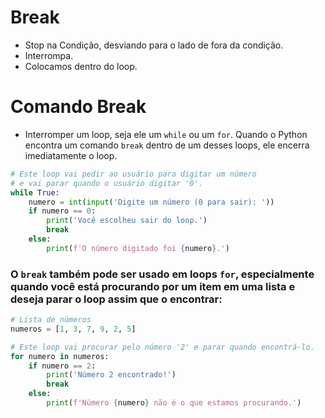 # Break 
- Stop na Condição, desviando para o lado de fora da condição.
- Interrompa.
- Colocamos dentro do loop.

# Comando Break
- Interromper um loop, seja ele um `while` ou um `for`. Quando o Python encontra um comando `break` dentro de um desses loops, ele encerra imediatamente o loop.
```python
# Este loop vai pedir ao usuário para digitar um número
# e vai parar quando o usuário digitar '0'.
while True:
    numero = int(input('Digite um número (0 para sair): '))
    if numero == 0:
        print('Você escolheu sair do loop.')
        break
    else:
        print(f'O número digitado foi {numero}.')
```

### O `break` também pode ser usado em loops `for`, especialmente quando você está procurando por um item em uma lista e deseja parar o loop assim que o encontrar:

```python
# Lista de números
numeros = [1, 3, 7, 9, 2, 5]

# Este loop vai procurar pelo número '2' e parar quando encontrá-lo.
for numero in numeros:
    if numero == 2:
        print('Número 2 encontrado!')
        break
    else:
        print(f'Número {numero} não é o que estamos procurando.')
```

